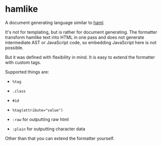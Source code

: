 
hamlike
=======

A document generating language similar to [haml](http://haml.info/).

It's not for templating, but is rather for document generating.
The formatter transform hamlike text into HTML in
one pass and does not generate intermediate AST or JavaScript code,
so embedding JavaScript here is not possible.

But it was defined with flexibility in mind.
It is easy to extend the formatter with custom tags.

Supported things are:

* `%tag`
* `.class`
* `#id`
* `%tag(attribute="value")`

* `:raw` for outputting raw html
* `:plain` for outputting character data

Other than that you can extend the formatter yourself.







